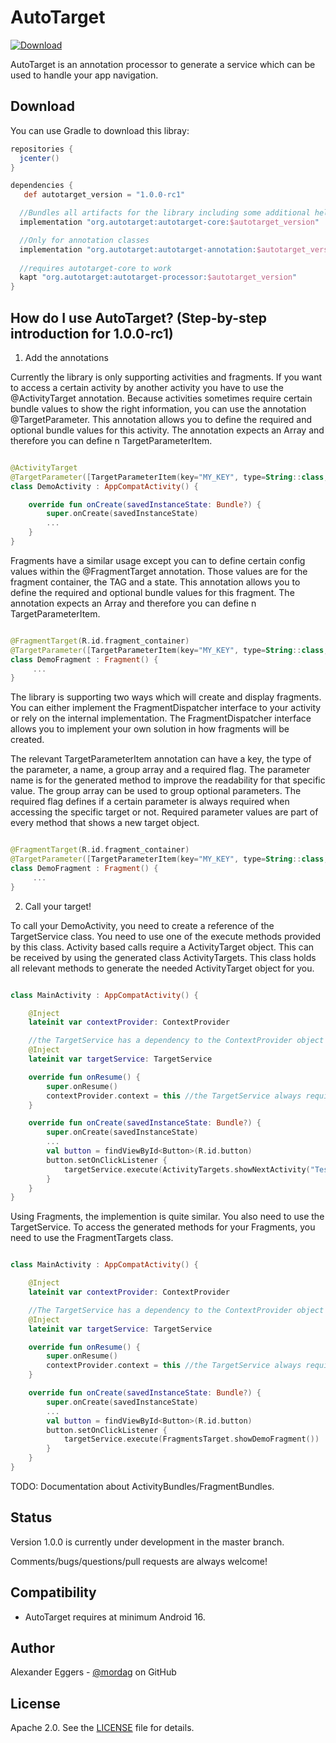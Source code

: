 AutoTarget
=====
[![Download](https://api.bintray.com/packages/mordag/android/autotarget-core/images/download.svg) ](https://bintray.com/mordag/android/autotarget-core/_latestVersion)

AutoTarget is an annotation processor to generate a service which can be used to handle your app navigation.

Download
--------
You can use Gradle to download this libray:

```gradle
repositories {
  jcenter()
}

dependencies {
   def autotarget_version = "1.0.0-rc1"

  //Bundles all artifacts for the library including some additional helper classes
  implementation "org.autotarget:autotarget-core:$autotarget_version"

  //Only for annotation classes
  implementation "org.autotarget:autotarget-annotation:$autotarget_version"
  
  //requires autotarget-core to work
  kapt "org.autotarget:autotarget-processor:$autotarget_version"
}
```

How do I use AutoTarget? (Step-by-step introduction for 1.0.0-rc1)
-------------------

1. Add the annotations

Currently the library is only supporting activities and fragments. If you want to access a certain activity by another activity you have to use the @ActivityTarget annotation. Because activities sometimes require certain bundle values to show the right information, you can use the annotation @TargetParameter. This annotation allows you to define the required and optional bundle values for this activity. The annotation expects an Array and therefore you can define n TargetParameterItem.

```kotlin

@ActivityTarget
@TargetParameter([TargetParameterItem(key="MY_KEY", type=String::class, name="myDemoValue", required=true)])
class DemoActivity : AppCompatActivity() {

    override fun onCreate(savedInstanceState: Bundle?) {
        super.onCreate(savedInstanceState)
        ...
    }
}
```

Fragments have a similar usage except you can to define certain config values within the @FragmentTarget annotation. Those values are for the fragment container, the TAG and a state. This annotation allows you to define the required and optional bundle values for this fragment. The annotation expects an Array and therefore you can define n TargetParameterItem.

```kotlin

@FragmentTarget(R.id.fragment_container)
@TargetParameter([TargetParameterItem(key="MY_KEY", type=String::class, name="myDemoValue", required=false)])
class DemoFragment : Fragment() {
     ...
}
```

The library is supporting two ways which will create and display fragments. You can either implement the FragmentDispatcher interface to your activity or rely on the internal implementation. The FragmentDispatcher interface allows you to implement your own solution in how fragments will be created.

The relevant TargetParameterItem annotation can have a key, the type of the parameter, a name, a group array and a required flag. The parameter name is for the generated method to improve the readability for that specific value. The group array can be used to group optional parameters. The required flag defines if a certain parameter is always required when accessing the specific target or not. Required parameter values are part of every method that shows a new target object.

```kotlin

@FragmentTarget(R.id.fragment_container)
@TargetParameter([TargetParameterItem(key="MY_KEY", type=String::class, name="myDemoValue", group=["deeplinking"], required=true)
class DemoFragment : Fragment() {
     ...
}
```

2. Call your target!

To call your DemoActivity, you need to create a reference of the TargetService class. You need to use one of the execute methods provided by this class. Activity based calls require a ActivityTarget object. This can be received by using the generated class ActivityTargets. This class holds all relevant methods to generate the needed ActivityTarget object for you.

```kotlin

class MainActivity : AppCompatActivity() {

    @Inject
    lateinit var contextProvider: ContextProvider

    //the TargetService has a dependency to the ContextProvider object
    @Inject
    lateinit var targetService: TargetService

    override fun onResume() {
        super.onResume()
        contextProvider.context = this //the TargetService always requires a indirect reference to the current active Activity
    }

    override fun onCreate(savedInstanceState: Bundle?) {
        super.onCreate(savedInstanceState)
        ...
        val button = findViewById<Button>(R.id.button)
        button.setOnClickListener {
            targetService.execute(ActivityTargets.showNextActivity("Test successful!"))
        }
    }
}

```

Using Fragments, the implemention is quite similar. You also need to use the TargetService. To access the generated methods for your Fragments, you need to use the FragmentTargets class.

```kotlin

class MainActivity : AppCompatActivity() {

    @Inject
    lateinit var contextProvider: ContextProvider

    //The TargetService has a dependency to the ContextProvider object
    @Inject
    lateinit var targetService: TargetService

    override fun onResume() {
        super.onResume()
        contextProvider.context = this //the TargetService always requires a indirect reference to the current active Activity
    }

    override fun onCreate(savedInstanceState: Bundle?) {
        super.onCreate(savedInstanceState)
        ...
        val button = findViewById<Button>(R.id.button)
        button.setOnClickListener {
            targetService.execute(FragmentsTarget.showDemoFragment())
        }
    }
}

```
TODO: Documentation about ActivityBundles/FragmentBundles.

Status
------
Version 1.0.0 is currently under development in the master branch.

Comments/bugs/questions/pull requests are always welcome!

Compatibility
-------------
 * AutoTarget requires at minimum Android 16.

Author
------
Alexander Eggers - [@mordag][2] on GitHub

License
-------
Apache 2.0. See the [LICENSE][1] file for details.


[1]: https://github.com/Mordag/autotarget/blob/master/LICENSE
[2]: https://github.com/Mordag
[3]: https://github.com/Mordag/archknife

